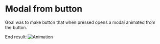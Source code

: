 # Modal from button

Goal was to make button that when pressed opens a modal animated from the button.

End result:
![Animation](https://media.giphy.com/media/l0HepjedLVIZGYkta/giphy.gif)
